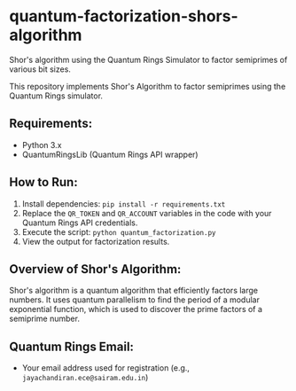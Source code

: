 # quantum-factorization-shors-algorithm
Shor's algorithm using the Quantum Rings Simulator to factor semiprimes of various bit sizes.

This repository implements Shor's Algorithm to factor semiprimes using the Quantum Rings simulator.

## Requirements:
- Python 3.x
- QuantumRingsLib (Quantum Rings API wrapper)

## How to Run:
1. Install dependencies: `pip install -r requirements.txt`
2. Replace the `QR_TOKEN` and `QR_ACCOUNT` variables in the code with your Quantum Rings API credentials.
3. Execute the script: `python quantum_factorization.py`
4. View the output for factorization results.

## Overview of Shor's Algorithm:
Shor's algorithm is a quantum algorithm that efficiently factors large numbers. It uses quantum parallelism to find the period of a modular exponential function, which is used to discover the prime factors of a semiprime number.

## Quantum Rings Email:
- Your email address used for registration (e.g., `jayachandiran.ece@sairam.edu.in`)

